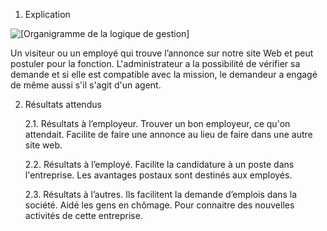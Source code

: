 

1.	Explication
   
![[Organigramme de la logique de gestion]](https://github.com/user-attachments/assets/a16a51ee-e570-4fc6-883c-0f9f617154d3)

  Un visiteur ou un employé qui trouve l’annonce sur notre site Web et peut postuler pour la fonction.
  L'administrateur a la possibilité de vérifier sa demande et si elle est compatible avec la mission, le demandeur a engagé de même aussi s'il s'agit d'un agent.

2.	Résultats attendus

    2.1.	Résultats à l’employeur.
    Trouver un bon employeur, ce qu'on attendait.
    Facilite de faire une annonce au lieu de faire dans une autre site web.
    
    2.2.	Résultats à l’employé.
    Facilite la candidature à un poste dans l'entreprise.
    Les avantages postaux sont destinés aux employés.
    	
    2.3.	Résultats à l’autres.
    Ils facilitent la demande d’emplois dans la société.
    Aidé les gens en chômage.
    Pour connaitre des nouvelles activités de cette entreprise.


